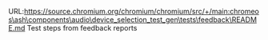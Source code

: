 URL:https://source.chromium.org/chromium/chromium/src/+/main:chromeos\ash\components\audio\device_selection_test_gen\tests\feedback\README.md
Test steps from feedback reports
